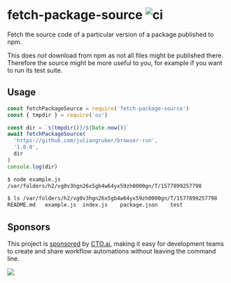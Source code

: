 # fetch-package-source ![ci](https://github.com/juliangruber/fetch-package-source/workflows/ci/badge.svg)

Fetch the source code of a particular version of a package published to npm.

This does _not_ download from npm as not all files might be published there.
Therefore the source might be more useful to you, for example if you want
to run its test suite.

## Usage

```js
const fetchPackageSource = require('fetch-package-source')
const { tmpdir } = require('os')

const dir = `${tmpdir()}/${Date.now()}`
await fetchPackageSource(
  'https://github.com/juliangruber/browser-run',
  '1.0.0',
  dir
)
console.log(dir)
```

```bash
$ node example.js
/var/folders/h2/vg0v3hgn26x5gb4w64yx59zh0000gn/T/1577899257798

$ ls /var/folders/h2/vg0v3hgn26x5gb4w64yx59zh0000gn/T/1577899257798
README.md	example.js	index.js	package.json	test
```

## Sponsors

This project is [sponsored](https://github.com/sponsors/juliangruber) by
[CTO.ai](https://cto.ai/), making it easy for development teams to create and
share workflow automations without leaving the command line.

[![](https://apex-software.imgix.net/github/sponsors/cto.png)](https://cto.ai/)
